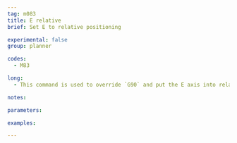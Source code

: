 ```yaml
---
tag: m083
title: E relative
brief: Set E to relative positioning

experimental: false
group: planner

codes:
  - M83

long:
  - This command is used to override `G90` and put the E axis into relative mode independent of the other axes.

notes:

parameters:

examples:

---
```



